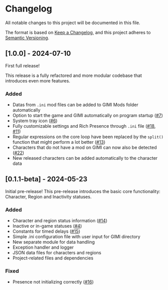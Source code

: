 # Changelog

All notable changes to this project will be documented in this file.

The format is based on [Keep a Changelog](https://keepachangelog.com/en/1.1.0/),
and this project adheres to [Semantic Versioning](https://semver.org/spec/v2.0.0.html).

## [1.0.0] - 2024-07-10

First full release!

This release is a fully refactored and more modular codebase that introduces even more features.

### Added

- Datas from `.ini` mod files can be added to GIMI Mods folder automatically
- Option to start the game and GIMI automatically on program startup ([#7](https://github.com/Artprozew/GenshinRichPresence/issues/7))
- System tray icon ([#6](https://github.com/Artprozew/GenshinRichPresence/issues/6))
- Fully customizable settings and Rich Presence through `.ini` file ([#18](https://github.com/Artprozew/GenshinRichPresence/issues/18), [#11](https://github.com/Artprozew/GenshinRichPresence/issues/11))
- Regular expressions on the core loop have been replaced by the `split()` function that might perform a lot better ([#13](https://github.com/Artprozew/GenshinRichPresence/issues/13))
- Characters that do not have a mod on GIMI can now also be detected ([#22](https://github.com/Artprozew/GenshinRichPresence/issues/22))
- New released characters can be added automatically to the character data


## [0.1.1-beta] - 2024-05-23

Initial pre-release!
This pre-release introduces the basic core functionality: Character, Region and Inactivity statuses.

### Added

- Character and region status information ([#14](https://github.com/Artprozew/GenshinRichPresence/issues/14))
- Inactive or in-game statuses ([#4](https://github.com/Artprozew/GenshinRichPresence/issues/4))
- Constants for timed delays ([#15](https://github.com/Artprozew/GenshinRichPresence/issues/15))
- Simple .ini configuration file with user input for GIMI directory
- New separate module for data handling
- Exception handler and logger
- JSON data files for characters and regions
- Project-related files and dependencies

### Fixed

- Presence not initializing correctly ([#16](https://github.com/Artprozew/GenshinRichPresence/issues/16))
